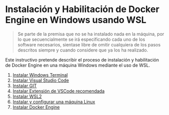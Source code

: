 # Instalación y Habilitación de Docker Engine en Windows usando WSL

> Se parte de la premisa que no se ha instalado nada en la máquina, por lo que secuencialmente se irá especificando cada uno de los software necesarios, sientase libre de omitir cualquiera de los pasos descritos siempre y cuando considere que ya los ha realizado.

Este instructivo pretende describir el proceso de instalación y habilitación de Docker Engine en una máquina Windows mediante el uso de WSL.

1. [Instalar Windows Terminal](./steps/install-windows-terminal.md)
2. [Instalar Visual Studio Code](./steps/install-vscode.md)
3. [Instalar GIT](./steps/install-git.md)
4. [Instalar Extensión de VSCode recomendada](./steps/install-vscode-extension.md)
5. [Instalar WSL2](./steps/install-wsl-2.md)
6. [Instalar y configurar una máquina Linux](./steps/install-linux.md)
7. [Instalar Docker Engine](./steps/install-docker-engine.md)
